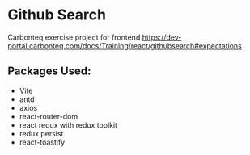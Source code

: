 # Github Search

Carbonteq exercise project for frontend
https://dev-portal.carbonteq.com/docs/Training/react/githubsearch#expectations

## Packages Used:
- Vite
- antd
- axios
- react-router-dom
- react redux with redux toolkit
- redux persist
- react-toastify

